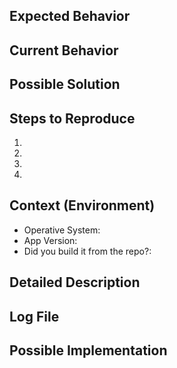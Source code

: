 ## Expected Behavior
<!--- Tell us what should happen -->

## Current Behavior
<!--- Tell us what happens instead of the expected behavior -->

## Possible Solution
<!--- Not obligatory, but suggest a fix/reason for the bug, -->

## Steps to Reproduce
<!--- Provide a link to a live example, or an unambiguous set of steps to -->
<!--- reproduce this bug. Include code to reproduce, if relevant -->
1.
2.
3.
4.

## Context (Environment)
- Operative System:
- App Version:
- Did you build it from the repo?:

## Detailed Description
<!--- Provide a detailed description of the change or addition you are proposing -->

## Log File
<!--- Upload your log file to pastebin and paste the link here, can be helpfull sometimes -->

## Possible Implementation
<!--- Not obligatory, but suggest an idea for implementing addition or change -->
